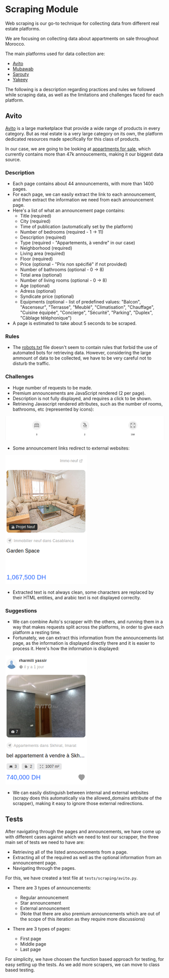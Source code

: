 # Scraping Module

Web scraping is our go-to technique for collecting data from different real estate platforms.

We are focusing on collecting data about appartments on sale throughout Morocco.

The main platforms used for data collection are:

- [Avito](https://www.avito.ma/)
- [Mubawab](https://www.mubawab.ma/)
- [Sarouty](https://www.sarouty.ma/)
- [Yakeey](https://yakeey.com/fr-ma)

The following is a description regarding practices and rules we followed while scraping data, as well as the limitations and challenges faced for each platform.

## Avito

[Avito](https://www.avito.ma/) is a large marketplace that provide a wide range of products in every category. But as real estate is a very large category on its own, the platform dedicated resources made specifically for this class of products.

In our case, we are going to be looking at [appartments for sale](https://www.avito.ma/fr/maroc/appartements-%C3%A0_vendre), which currently contains more than 47k annoucements, making it our biggest data source.

### Description

- Each page contains about 44 announcements, with more than 1400 pages.
- For each page, we can easily extract the link to each announcement, and then extract the information we need from each announcement page.
- Here's a list of what an announcement page contains:
  - Title (required)
  - City (required)
  - Time of publication (automatically set by the platform)
  - Number of bedrooms (required - 1 -> 11)
  - Description (required)
  - Type (required - "Appartements, à vendre" in our case)
  - Neighborhood (required)
  - Living area (required)
  - Floor (required)
  - Price (optional - "Prix non spécifié" if not provided)
  - Number of bathrooms (optional - 0 -> 8)
  - Total area (optional)
  - Number of living rooms (optional - 0 -> 8)
  - Age (optional)
  - Adress (optional)
  - Syndicate price (optional)
  - Equipments (optional - list of predefined values: "Balcon", "Ascenseur", "Terrasse",  "Meublé", "Climatisation", "Chauffage", "Cuisine équipée", "Concierge", "Sécurité", "Parking", "Duplex", "Câblage téléphonique")
- A page is estimated to take about 5 seconds to be scraped.

### Rules

- The [robots.txt](https://www.avito.ma/robots.txt) file doesn't seem to contain rules that forbid the use of automated bots for retrieving data. However, considering the large ammount of data to be collected, we have to be very careful not to disturb the traffic.

### Challenges

- Huge number of requests to be made.
- Premium announcements are JavaScript rendered (2 per page).
- Description is not fully displayed, and requires a click to be shown.
- Retrieving Javascript rendered attributes, such as the number of rooms, bathrooms, etc (represented by icons):

![JS rendered](images/avito_js_rendered.png)

- Some announcement links redirect to external websites:

![External redirection](images/avito_external_redirection.png)

- Extracted text is not always clean, some characters are replaced by their HTML entities, and arabic text is not displayed correclty.

### Suggestions

- We can combine Avito's scrapper with the others, and running them in a way that makes requests split across the platforms, in order to give each platform a resting time.
- Fortunately, we can extract this information from the announcements list page, as the information is displayed directly there and it is easier to process it. Here's how the information is displayed:

![JS rendered](images/avito_announcement_list.png)

- We can easily distinguish between internal and external websites (scrapy does this automatically via the allowed_domains attribute of the scrapper), making it easy to ignore those external redirections.

## Tests

After navigating through the pages and announcements, we have come up with different cases against which we need to test our scrapper, the three main set of tests we need to have are:

- Retrieving all of the listed announcements from a page.
- Extracting all of the required as well as the optional information from an announcement page.
- Navigating through the pages.

For this, we have created a test file at `tests/scraping/avito.py`.

- There are 3 types of announcements:
  - Regular announcement
  - Star announcement
  - External announcement
  - (Note that there are also premium announcements which are out of the scope of this iteration as they require more discussions)

- There are 3 types of pages:
  - First page
  - Middle page
  - Last page

For simplicity, we have choosen the function based approach for testing, for easy setting up the tests. As we add more scrapers, we can move to class based testing.
